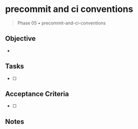 # precommit and ci conventions

> Phase 05 • precommit-and-ci-conventions

## Objective
- 

## Tasks
- [ ] 

## Acceptance Criteria
- [ ] 

## Notes

